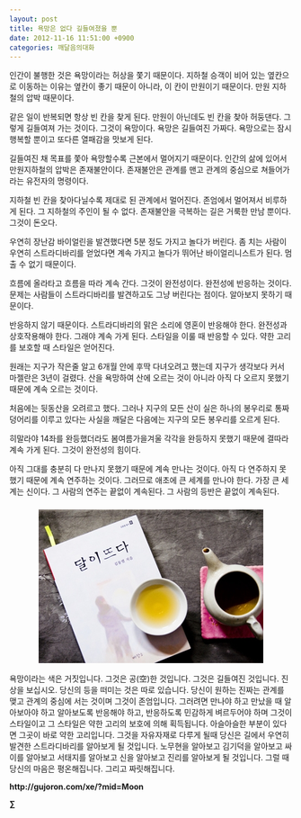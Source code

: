 ```yaml
---
layout: post
title: 욕망은 없다 길들여졌을 뿐
date: 2012-11-16 11:51:00 +0900
categories: 깨달음의대화
---
```

 인간이 불행한 것은 욕망이라는 허상을 쫓기 때문이다. 지하철 승객이 비어 있는 옆칸으로 이동하는 이유는 옆칸이 좋기 때문이 아니라, 이 칸이 만원이기 때문이다. 만원 지하철의 압박 때문이다. 

 같은 일이 반복되면 항상 빈 칸을 찾게 된다. 만원이 아닌데도 빈 칸을 찾아 허둥댄다. 그렇게 길들여져 가는 것이다. 그것이 욕망이다. 욕망은 길들여진 가짜다. 욕망으로는 잠시 행복할 뿐이고 또다른 열패감을 맛보게 된다. 

 길들여진 채 목표를 쫓아 욕망할수록 근본에서 멀어지기 때문이다. 인간의 삶에 있어서 만원지하철의 압박은 존재불안이다. 존재불안은 관계를 맨고 관계의 중심으로 쳐들어가라는 유전자의 명령이다. 

 지하철 빈 칸을 찾아다닐수록 제대로 된 관계에서 멀어진다. 존엄에서 멀어져서 비루하게 된다. 그 지하철의 주인이 될 수 없다. 존재불안을 극복하는 길은 거룩한 만남 뿐이다. 그것이 돈오다. 

 우연히 장난감 바이얼린을 발견했다면 5분 정도 가지고 놀다가 버린다. 좀 치는 사람이 우연히 스트라디바리를 얻었다면 계속 가지고 놀다가 뛰어난 바이얼리니스트가 된다. 멈출 수 없기 때문이다. 

 흐름에 올라타고 흐름을 따라 계속 간다. 그것이 완전성이다. 완전성에 반응하는 것이다. 문제는 사람들이 스트라디바리를 발견하고도 그냥 버린다는 점이다. 알아보지 못하기 때문이다. 

 반응하지 않기 때문이다. 스트라디바리의 맑은 소리에 영혼이 반응해야 한다. 완전성과 상호작용해야 한다. 그래야 계속 가게 된다. 스타일을 이룰 때 반응할 수 있다. 약한 고리를 보호할 때 스타일은 얻어진다. 

 원래는 지구가 작은줄 알고 6개월 안에 후딱 다녀오려고 했는데 지구가 생각보다 커서 마젤란은 3년이 걸렸다. 산을 욕망하여 산에 오르는 것이 아니라 아직 다 오르지 못했기 때문에 계속 오르는 것이다. 

 처음에는 뒷동산을 오려르고 했다. 그러나 지구의 모든 산이 실은 하나의 봉우리로 통짜덩어리를 이루고 있다는 사실을 깨달은 다음에는 지구의 모든 봉우리를 오르게 된다. 

 히말라야 14좌를 완등했더라도 봄여름가을겨울 각각을 완등하지 못했기 때문에 결따라 계속 가게 된다. 그것이 완전성의 힘이다. 

 아직 그대를 충분히 다 만나지 못했기 때문에 계속 만나는 것이다. 아직 다 연주하지 못했기 때문에 계속 연주하는 것이다. 그러므로 애초에 큰 세계를 만나야 한다. 가장 큰 세계는 신이다. 그 사람의 연주는 끝없이 계속된다. 그 사람의 등반은 끝없이 계속된다. 





 ###


  




<p align="center">
  <a href="?mid=Moon"><img alt="345678.jpg" src="files/attach/images/198/187/283/345678.jpg" width="400" height="273" /> <br /></a> 
  
  <p>
  </p>
  
  <p>
    욕망이라는 색은 거짓입니다. 그것은 공(空)한 것입니다. 그것은 길들여진 것입니다. 진상을 보십시오. 당신의 등을 떠미는 것은 따로 있습니다. 당신이 원하는 진짜는 관계를 맺고 관계의 중심에 서는 것이며 그것이 존엄입니다. 그러려면 만나야 하고 만났을 때 알아보아야 하고 알아보도록 반응해야 하고, 반응하도록 민감하게 벼르두어야 하며 그것이 스타일이고 그 스타일은 약한 고리의 보호에 의해 획득됩니다. 아슬아슬한 부분이 있다면 그곳이 바로 약한 고리입니다. 그것을 자유자재로 다루게 될때 당신은 길에서 우연히 발견한 스트라디바리를 알아보게 될 것입니다. 노무현을 알아보고 김기덕을 알아보고 싸이를 알아보고 서태지를 알아보고 신을 알아보고 진리를 알아보게 될 것입니다. 그럴 때 당신의 마음은 평온해집니다. 그리고 짜릿해집니다.
  </p>
  
  <p>
  </p>
  
  <p>
  </p>
  
  <p>
  </p>
  
  <p>
    <b>http://gujoron.com/xe/?mid=Moon </b><br />
  </p>
  
  <p>
    <b>∑</b> <br /><br />
  </p>
  
  <p>
  </p>
  
  <p>
  </p>
  
  <p>
  </p>
  
  <p>
  </p>
  
  <p>
  </p>
</p>